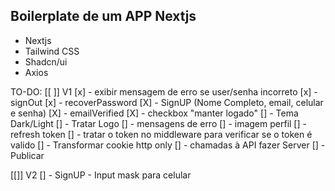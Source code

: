 ## Boilerplate de um APP Nextjs

- Nextjs
- Tailwind CSS
- Shadcn/ui
- Axios


TO-DO:
[[ ]] V1
[x] - exibir mensagem de erro se user/senha incorreto
[x] - signOut
[x] - recoverPassword
[X] - SignUP (Nome Completo, email, celular e senha) 
[X] - emailVerified
[X] - checkbox "manter logado"
[] - Tema Dark/Light
[] - Tratar Logo 
[] - mensagens de erro
[] - imagem perfil
[] - refresh token
[] - tratar o token no middleware para verificar se o token é valido
[] - Transformar cookie http only
[] - chamadas à API fazer Server
[] - Publicar

[[]] V2
[] - SignUP - Input mask para celular